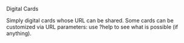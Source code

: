 Digital Cards

Simply digital cards whose URL can be shared.
Some cards can be customized via URL parameters: use ?help to see what is possible (if anything).
